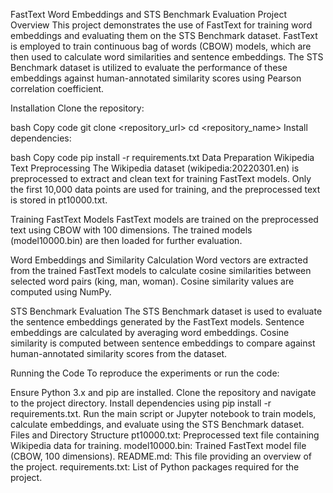 FastText Word Embeddings and STS Benchmark Evaluation
Project Overview
This project demonstrates the use of FastText for training word embeddings and evaluating them on the STS Benchmark dataset. FastText is employed to train continuous bag of words (CBOW) models, which are then used to calculate word similarities and sentence embeddings. The STS Benchmark dataset is utilized to evaluate the performance of these embeddings against human-annotated similarity scores using Pearson correlation coefficient.

Installation
Clone the repository:

bash
Copy code
git clone <repository_url>
cd <repository_name>
Install dependencies:

bash
Copy code
pip install -r requirements.txt
Data Preparation
Wikipedia Text Preprocessing
The Wikipedia dataset (wikipedia:20220301.en) is preprocessed to extract and clean text for training FastText models. Only the first 10,000 data points are used for training, and the preprocessed text is stored in pt10000.txt.

Training FastText Models
FastText models are trained on the preprocessed text using CBOW with 100 dimensions. The trained models (model10000.bin) are then loaded for further evaluation.

Word Embeddings and Similarity Calculation
Word vectors are extracted from the trained FastText models to calculate cosine similarities between selected word pairs (king, man, woman). Cosine similarity values are computed using NumPy.

STS Benchmark Evaluation
The STS Benchmark dataset is used to evaluate the sentence embeddings generated by the FastText models. Sentence embeddings are calculated by averaging word embeddings. Cosine similarity is computed between sentence embeddings to compare against human-annotated similarity scores from the dataset.

Running the Code
To reproduce the experiments or run the code:

Ensure Python 3.x and pip are installed.
Clone the repository and navigate to the project directory.
Install dependencies using pip install -r requirements.txt.
Run the main script or Jupyter notebook to train models, calculate embeddings, and evaluate using the STS Benchmark dataset.
Files and Directory Structure
pt10000.txt: Preprocessed text file containing Wikipedia data for training.
model10000.bin: Trained FastText model file (CBOW, 100 dimensions).
README.md: This file providing an overview of the project.
requirements.txt: List of Python packages required for the project.

